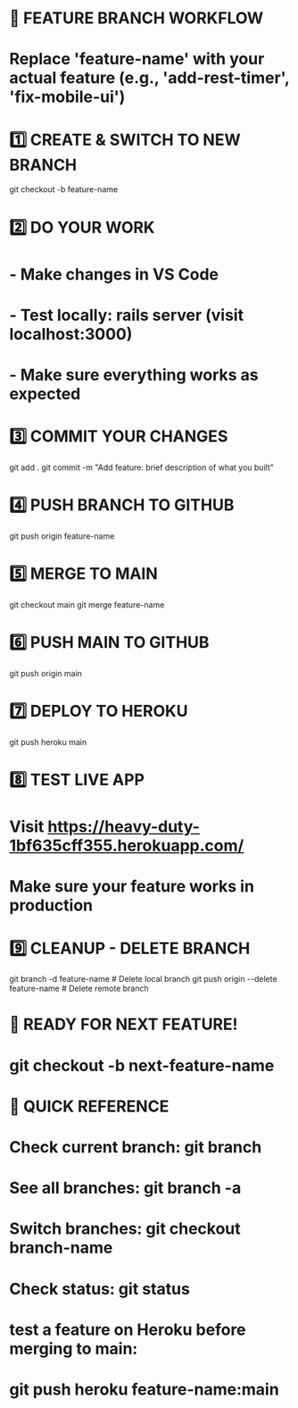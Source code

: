 
# 🚀 FEATURE BRANCH WORKFLOW
# Replace 'feature-name' with your actual feature (e.g., 'add-rest-timer', 'fix-mobile-ui')

# 1️⃣ CREATE & SWITCH TO NEW BRANCH
git checkout -b feature-name

# 2️⃣ DO YOUR WORK
# - Make changes in VS Code
# - Test locally: rails server (visit localhost:3000)
# - Make sure everything works as expected

# 3️⃣ COMMIT YOUR CHANGES
git add .
git commit -m "Add feature: brief description of what you built"

# 4️⃣ PUSH BRANCH TO GITHUB
git push origin feature-name

# 5️⃣ MERGE TO MAIN
git checkout main
git merge feature-name

# 6️⃣ PUSH MAIN TO GITHUB
git push origin main

# 7️⃣ DEPLOY TO HEROKU
git push heroku main

# 8️⃣ TEST LIVE APP
# Visit https://heavy-duty-1bf635cff355.herokuapp.com/
# Make sure your feature works in production

# 9️⃣ CLEANUP - DELETE BRANCH
git branch -d feature-name                    # Delete local branch
git push origin --delete feature-name        # Delete remote branch

# 🔄 READY FOR NEXT FEATURE!
# git checkout -b next-feature-name

# 📝 QUICK REFERENCE
# Check current branch:     git branch
# See all branches:         git branch -a
# Switch branches:          git checkout branch-name
# Check status:             git status
# test a feature on Heroku before merging to main:
#                           git push heroku feature-name:main
